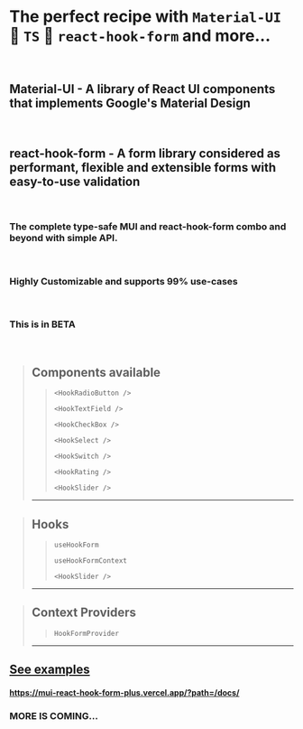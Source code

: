 # The perfect recipe with `Material-UI` 💙 `TS` 💙 `react-hook-form` and more... 
<br/>

## Material-UI - A library of React UI components that implements Google's Material Design
<br/>

## react-hook-form - A form library considered as performant, flexible and extensible forms with easy-to-use validation
<br/>

### The complete type-safe MUI and react-hook-form combo and beyond with simple API.
<br/>

### Highly Customizable and supports 99% use-cases
<br/>

### This is in **BETA** 
<br/>

>## Components available 
>
>> ```<HookRadioButton />```
>>
>> ```<HookTextField />```
>>
>> ```<HookCheckBox />```
>>
>> ```<HookSelect />```
>>
>> ```<HookSwitch />```
>>
>> ```<HookRating />```
>>
>> ```<HookSlider />```
>------


>## Hooks 
>
>> ```useHookForm```
>>
>> ```useHookFormContext```
>>
>> ```<HookSlider />```
>------
>

>## Context Providers
>
>> ```HookFormProvider```
>------
>


## [See examples](https://mui-react-hook-form-plus.vercel.app/?path=/docs/)

#### https://mui-react-hook-form-plus.vercel.app/?path=/docs/

### MORE IS COMING...